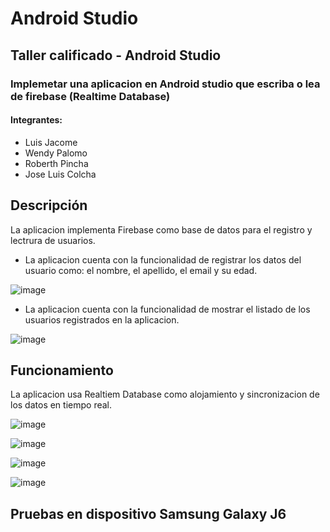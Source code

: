 # Android Studio

## Taller calificado - Android Studio

### Implemetar una aplicacion en Android studio que escriba o lea de firebase (Realtime Database)

#### Integrantes:

* Luis Jacome
* Wendy Palomo
* Roberth Pincha
* Jose Luis Colcha

## Descripción

La aplicacion implementa Firebase como base de datos para el registro y lectrura de usuarios. 

* La aplicacion cuenta con la funcionalidad de registrar los datos del usuario como: el nombre, el apellido, el email y su edad.

![image](https://user-images.githubusercontent.com/58041699/187489206-cca2583e-9934-44f8-a329-7c9d3e2644d8.png)

* La aplicacion cuenta con la funcionalidad de mostrar el listado de los usuarios registrados en la aplicacion.

![image](https://user-images.githubusercontent.com/58041699/187489271-a5e4c168-2c17-40d4-837c-c4f756e56e5d.png)

## Funcionamiento

La aplicacion usa Realtiem Database como alojamiento y sincronizacion de los datos en tiempo real.

![image](https://user-images.githubusercontent.com/58041699/187489964-73575e38-9f09-4949-8cad-204d1be39d36.png)

![image](https://user-images.githubusercontent.com/58041699/187490165-d9e1c29f-276b-4f87-9895-71271d034b5f.png)

![image](https://user-images.githubusercontent.com/58041699/187490232-8f61a457-f90c-4798-9c07-6bdee5815a29.png)

![image](https://user-images.githubusercontent.com/58041699/187490269-432e4ec1-6d25-4576-9bf5-4e7a8b2a99e4.png)

## Pruebas en dispositivo Samsung Galaxy J6 
